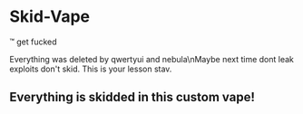 # Skid-Vape
:tm: get fucked

Everything was deleted by qwertyui and nebula\nMaybe next time dont leak exploits don't skid. This is your lesson stav.

## Everything is skidded in this custom vape!
